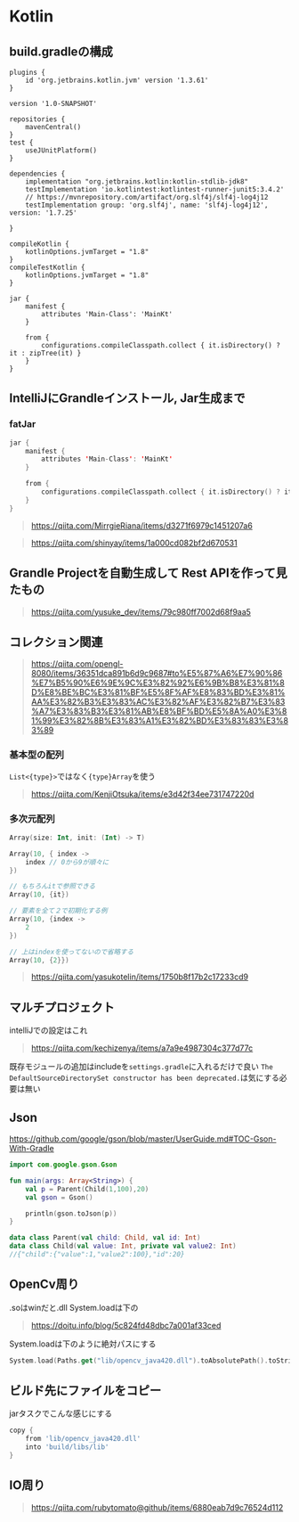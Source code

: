 # Kotlin #

## build.gradleの構成 ##

```
plugins {
    id 'org.jetbrains.kotlin.jvm' version '1.3.61'
}

version '1.0-SNAPSHOT'

repositories {
    mavenCentral()
}
test {
    useJUnitPlatform()
}

dependencies {
    implementation "org.jetbrains.kotlin:kotlin-stdlib-jdk8"
    testImplementation 'io.kotlintest:kotlintest-runner-junit5:3.4.2'
    // https://mvnrepository.com/artifact/org.slf4j/slf4j-log4j12
    testImplementation group: 'org.slf4j', name: 'slf4j-log4j12', version: '1.7.25'

}

compileKotlin {
    kotlinOptions.jvmTarget = "1.8"
}
compileTestKotlin {
    kotlinOptions.jvmTarget = "1.8"
}

jar {
    manifest {
        attributes 'Main-Class': 'MainKt'
    }

    from {
        configurations.compileClasspath.collect { it.isDirectory() ? it : zipTree(it) }
    }
}
```

## IntelliJにGrandleインストール, Jar生成まで #

### fatJar ###

```kt
jar {
    manifest {
        attributes 'Main-Class': 'MainKt'
    }

    from {
        configurations.compileClasspath.collect { it.isDirectory() ? it : zipTree(it) }
    }
}
```
> https://qiita.com/MirrgieRiana/items/d3271f6979c1451207a6

> https://qiita.com/shinyay/items/1a000cd082bf2d670531

## Grandle Projectを自動生成して Rest APIを作って見たもの ##

> https://qiita.com/yusuke_dev/items/79c980ff7002d68f9aa5

## コレクション関連 ##

> https://qiita.com/opengl-8080/items/36351dca891b6d9c9687#to%E5%87%A6%E7%90%86%E7%B5%90%E6%9E%9C%E3%82%92%E6%9B%B8%E3%81%8D%E8%BE%BC%E3%81%BF%E5%8F%AF%E8%83%BD%E3%81%AA%E3%82%B3%E3%83%AC%E3%82%AF%E3%82%B7%E3%83%A7%E3%83%B3%E3%81%AB%E8%BF%BD%E5%8A%A0%E3%81%99%E3%82%8B%E3%83%A1%E3%82%BD%E3%83%83%E3%83%89

### 基本型の配列 ###

`List<{type}>`ではなく`{type}Array`を使う

> https://qiita.com/KenjiOtsuka/items/e3d42f34ee731747220d

### 多次元配列 ###

```kotlin
Array(size: Int, init: (Int) -> T)

Array(10, { index ->
    index // 0から9が順々に
})

// もちろんitで参照できる
Array(10, {it})

// 要素を全て２で初期化する例
Array(10, {index ->
    2
})

// 上はindexを使ってないので省略する
Array(10, {2}})
```

> https://qiita.com/yasukotelin/items/1750b8f17b2c17233cd9

## マルチプロジェクト ##

intelliJでの設定はこれ
> https://qiita.com/kechizenya/items/a7a9e4987304c377d77c

既存モジュールの追加はincludeを`settings.gradle`に入れるだけで良い
`The DefaultSourceDirectorySet constructor has been deprecated.`は気にする必要は無い

## Json ##

https://github.com/google/gson/blob/master/UserGuide.md#TOC-Gson-With-Gradle

```kt
import com.google.gson.Gson

fun main(args: Array<String>) {
    val p = Parent(Child(1,100),20)
    val gson = Gson()

    println(gson.toJson(p))
}

data class Parent(val child: Child, val id: Int)
data class Child(val value: Int, private val value2: Int)
//{"child":{"value":1,"value2":100},"id":20}
```

## OpenCv周り ##

.soはwinだと.dll
System.loadは下の
> https://doitu.info/blog/5c824fd48dbc7a001af33ced

System.loadは下のように絶対パスにする

```kt
System.load(Paths.get("lib/opencv_java420.dll").toAbsolutePath().toString())
```

## ビルド先にファイルをコピー ##

jarタスクでこんな感じにする

```gradle
copy {
    from 'lib/opencv_java420.dll'
    into 'build/libs/lib'
}
```

## IO周り ##

> https://qiita.com/rubytomato@github/items/6880eab7d9c76524d112
